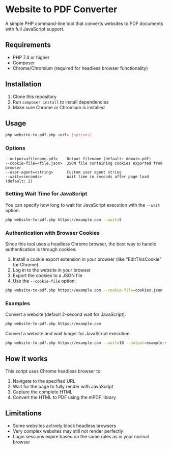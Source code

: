 # Website to PDF Converter

A simple PHP command-line tool that converts websites to PDF documents with full JavaScript support.

## Requirements

- PHP 7.4 or higher
- Composer
- Chrome/Chromium (required for headless browser functionality)

## Installation

1. Clone this repository
2. Run `composer install` to install dependencies
3. Make sure Chrome or Chromium is installed

## Usage

```bash
php website-to-pdf.php <url> [options]
```

### Options

```
--output=<filename.pdf>    Output filename (default: domain.pdf)
--cookie-file=<file.json>  JSON file containing cookies exported from browser
--user-agent=<string>      Custom user agent string
--wait=<seconds>           Wait time in seconds after page load (default: 2)
```

### Setting Wait Time for JavaScript

You can specify how long to wait for JavaScript execution with the `--wait` option:

```bash
php website-to-pdf.php https://example.com --wait=5
```

### Authentication with Browser Cookies

Since this tool uses a headless Chrome browser, the best way to handle authentication is through cookies:

1. Install a cookie export extension in your browser (like "EditThisCookie" for Chrome)
2. Log in to the website in your browser
3. Export the cookies to a JSON file
4. Use the `--cookie-file` option:

```bash
php website-to-pdf.php https://example.com --cookie-file=cookies.json
```

### Examples

Convert a website (default 2-second wait for JavaScript):
```bash
php website-to-pdf.php https://example.com
```

Convert a website and wait longer for JavaScript execution:
```bash
php website-to-pdf.php https://example.com --wait=10 --output=example-site.pdf
```

## How it works

This script uses Chrome headless browser to:
1. Navigate to the specified URL
2. Wait for the page to fully render with JavaScript
3. Capture the complete HTML
4. Convert the HTML to PDF using the mPDF library

## Limitations

- Some websites actively block headless browsers
- Very complex websites may still not render perfectly
- Login sessions expire based on the same rules as in your normal browser